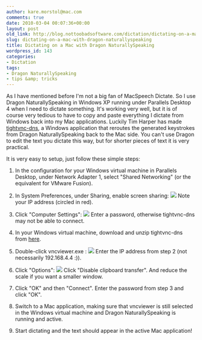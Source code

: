 ```yaml
---
author: kare.morstol@mac.com
comments: true
date: 2010-03-04 00:07:36+00:00
layout: post
old_link: http://blog.nottoobadsoftware.com/dictation/dictating-on-a-mac-with-dragon-naturallyspeaking/
slug: dictating-on-a-mac-with-dragon-naturallyspeaking
title: Dictating on a Mac with Dragon NaturallySpeaking
wordpress_id: 143
categories:
- Dictation
tags:
- Dragon NaturallySpeaking
- tips &amp; tricks
---
```


As I have mentioned before I'm not a big fan of MacSpeech Dictate. So I use Dragon NaturallySpeaking in Windows XP running under Parallels Desktop 4 when I need to dictate something. It's working very well, but it is of course very tedious to have to copy and paste everything I dictate from Windows back into my Mac applications. Luckily Tim Harper has made [tightvnc-dns](http://github.com/timcharper/tightvnc-dns), a Windows application that reroutes the generated keystrokes from Dragon NaturallySpeaking back to the Mac side. You can't use Dragon to edit the text you dictate this way, but for shorter pieces of text it is very practical.<!-- more -->

It is very easy to setup, just follow these simple steps:

	
  1. In the configuration for your Windows virtual machine in Parallels Desktop, under Network Adapter 1, select "Shared Networking" (or the equivalent for VMware Fusion).

	
  2. In System Preferences, under Sharing, enable screen sharing:
![](http://50.87.248.205/~nottooba/blog/wp-content/uploads/2010/03/sharing.png)
Note your IP address (circled in red).

	
  3. Click "Computer Settings":
![](http://blog.nottoobadsoftware.com/wp-content/uploads/2010/03/Snap.png)
Enter a password, otherwise tightvnc-dns may not be able to connect.

	
  4. In your Windows virtual machine, download and unzip tightvnc-dns from [here](http://github.com/downloads/timcharper/tightvnc-dns/vncviewer.zip).

	
  5. Double-click vncviewer.exe :
![](http://50.87.248.205/~nottooba/blog/wp-content/uploads/2010/03/parallels-desktop.jpg)
Enter the IP address from step 2 (not necessarily 192.168.4.4 :)).

	
  6. Click "Options":
![](http://50.87.248.205/~nottooba/blog/wp-content/uploads/2010/03/parallels-desktop-21.jpg)
Click "Disable clipboard transfer".  And reduce the scale if you want a smaller window.

	
  7. Click "OK" and then "Connect". Enter the password from step 3 and click "OK".

	
  8. Switch to a Mac application, making sure that vncviewer is still selected in the Windows virtual machine and Dragon NaturallySpeaking is running and active.

	
  9. Start dictating and the text should appear in the active Mac application!


